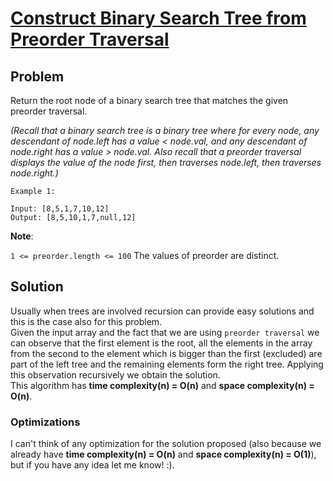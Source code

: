 # [Construct Binary Search Tree from Preorder Traversal](https://leetcode.com/explore/challenge/card/30-day-leetcoding-challenge/530/week-3/3305/)

## Problem
Return the root node of a binary search tree that matches the given preorder traversal.

_(Recall that a binary search tree is a binary tree where for every node, any descendant of node.left has a value < node.val, and any descendant of node.right has a value > node.val.  Also recall that a preorder traversal displays the value of the node first, then traverses node.left, then traverses node.right.)_

```
Example 1:

Input: [8,5,1,7,10,12]
Output: [8,5,10,1,7,null,12]
```

**Note**: 

`1 <= preorder.length <= 100`
The values of preorder are distinct.

## Solution

Usually when trees are involved recursion can provide easy solutions and this is the case also for this problem.  
Given the input array and the fact that we are using `preorder traversal` we can observe that the first element is the root, all the elements in the array from the second to the element which is bigger than the first (excluded) are part of the left tree and the remaining elements form the right tree. Applying this observation recursively we obtain the solution.  
This algorithm has **time complexity(n) = O(n)** and **space complexity(n) = O(n)**.

### Optimizations

I can't think of any optimization for the solution proposed (also because we already have **time complexity(n) = O(n)** and **space complexity(n) = O(1)**), but if you have any idea let me know! :).
